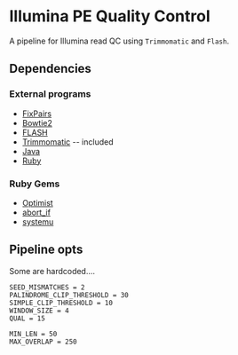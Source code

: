 # Illumina PE Quality Control

A pipeline for Illumina read QC using `Trimmomatic` and `Flash`.

## Dependencies

### External programs

- [FixPairs](https://github.com/mooreryan/FixPairs)
- [Bowtie2](http://bowtie-bio.sourceforge.net/bowtie2/index.shtml)
- [FLASH](https://ccb.jhu.edu/software/FLASH/)
- [Trimmomatic](http://www.usadellab.org/cms/?page=trimmomatic) -- included
- [Java](https://www.oracle.com/technetwork/java/javase/downloads/jre8-downloads-2133155.html)
- [Ruby](https://www.ruby-lang.org/)

### Ruby Gems

- [Optimist](https://rubygems.org/gems/optimist)
- [abort_if](https://rubygems.org/gems/abort_if)
- [systemu](https://rubygems.org/gems/systemu)

## Pipeline opts

Some are hardcoded....

```
SEED_MISMATCHES = 2
PALINDROME_CLIP_THRESHOLD = 30
SIMPLE_CLIP_THRESHOLD = 10
WINDOW_SIZE = 4
QUAL = 15

MIN_LEN = 50
MAX_OVERLAP = 250
```